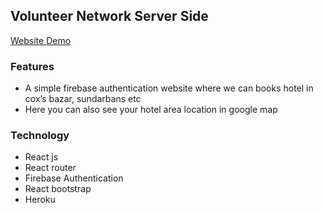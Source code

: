 ## Volunteer Network Server Side

[Website Demo](https://travel-guru-141bb.web.app/)
### Features
 * A simple firebase authentication website where we can books hotel in cox’s bazar, sundarbans etc
 * Here you can also see your hotel area location in google map 

 
 ### Technology
 * React js
 * React router
 * Firebase Authentication
 * React bootstrap
 * Heroku  
